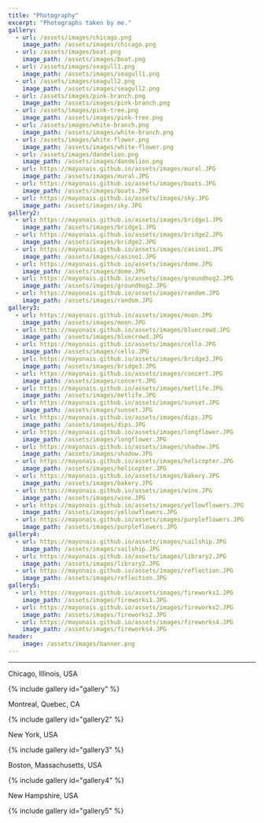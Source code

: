 ```yaml
---
title: "Photography"
excerpt: "Photographs taken by me."
gallery:
  - url: /assets/images/chicago.png
    image_path: /assets/images/chicago.png
  - url: /assets/images/boat.png
    image_path: /assets/images/boat.png
  - url: /assets/images/seagull1.png
    image_path: /assets/images/seagull1.png
  - url: /assets/images/seagull2.png
    image_path: /assets/images/seagull2.png
  - url: /assets/images/pink-branch.png
    image_path: /assets/images/pink-branch.png
  - url: /assets/images/pink-tree.png
    image_path: /assets/images/pink-tree.png
  - url: /assets/images/white-branch.png
    image_path: /assets/images/white-branch.png
  - url: /assets/images/white-flower.png
    image_path: /assets/images/white-flower.png
  - url: /assets/images/dandelion.png
    image_path: /assets/images/dandelion.png
  - url: https://mayonais.github.io/assets/images/mural.JPG
    image_path: /assets/images/mural.JPG
  - url: https://mayonais.github.io/assets/images/boats.JPG
    image_path: /assets/images/boats.JPG
  - url: https://mayonais.github.io/assets/images/sky.JPG
    image_path: /assets/images/sky.JPG
gallery2:
  - url: https://mayonais.github.io/assets/images/bridge1.JPG
    image_path: /assets/images/bridge1.JPG
  - url: https://mayonais.github.io/assets/images/bridge2.JPG
    image_path: /assets/images/bridge2.JPG
  - url: https://mayonais.github.io/assets/images/casino1.JPG
    image_path: /assets/images/casino1.JPG
  - url: https://mayonais.github.io/assets/images/dome.JPG
    image_path: /assets/images/dome.JPG
  - url: https://mayonais.github.io/assets/images/groundhog2.JPG
    image_path: /assets/images/groundhog2.JPG
  - url: https://mayonais.github.io/assets/images/random.JPG
    image_path: /assets/images/random.JPG
gallery3:
  - url: https://mayonais.github.io/assets/images/moon.JPG
    image_path: /assets/images/moon.JPG
  - url: https://mayonais.github.io/assets/images/bluecrowd.JPG
    image_path: /assets/images/bluecrowd.JPG
  - url: https://mayonais.github.io/assets/images/cello.JPG
    image_path: /assets/images/cello.JPG
  - url: https://mayonais.github.io/assets/images/bridge3.JPG
    image_path: /assets/images/bridge3.JPG
  - url: https://mayonais.github.io/assets/images/concert.JPG
    image_path: /assets/images/concert.JPG
  - url: https://mayonais.github.io/assets/images/metlife.JPG
    image_path: /assets/images/metlife.JPG
  - url: https://mayonais.github.io/assets/images/sunset.JPG
    image_path: /assets/images/sunset.JPG
  - url: https://mayonais.github.io/assets/images/dips.JPG
    image_path: /assets/images/dips.JPG
  - url: https://mayonais.github.io/assets/images/longflower.JPG
    image_path: /assets/images/longflower.JPG
  - url: https://mayonais.github.io/assets/images/shadow.JPG
    image_path: /assets/images/shadow.JPG
  - url: https://mayonais.github.io/assets/images/helicopter.JPG
    image_path: /assets/images/helicopter.JPG
  - url: https://mayonais.github.io/assets/images/bakery.JPG
    image_path: /assets/images/bakery.JPG
  - url: https://mayonais.github.io/assets/images/wine.JPG
    image_path: /assets/images/wine.JPG
  - url: https://mayonais.github.io/assets/images/yellowflowers.JPG
    image_path: /assets/images/yellowflowers.JPG
  - url: https://mayonais.github.io/assets/images/purpleflowers.JPG
    image_path: /assets/images/purpleflowers.JPG
gallery4:
  - url: https://mayonais.github.io/assets/images/sailship.JPG
    image_path: /assets/images/sailship.JPG
  - url: https://mayonais.github.io/assets/images/library2.JPG
    image_path: /assets/images/library2.JPG
  - url: https://mayonais.github.io/assets/images/reflection.JPG
    image_path: /assets/images/reflection.JPG
gallery5:
  - url: https://mayonais.github.io/assets/images/fireworks1.JPG
    image_path: /assets/images/fireworks1.JPG
  - url: https://mayonais.github.io/assets/images/fireworks2.JPG
    image_path: /assets/images/fireworks2.JPG
  - url: https://mayonais.github.io/assets/images/fireworks4.JPG
    image_path: /assets/images/fireworks4.JPG
header:
    image: /assets/images/banner.png
---
```

<hr>
<p><i class="fas fa-map-marker-alt"></i>  Chicago, Illinois, USA</p>
{% include gallery id="gallery" %}

<p><i class="fas fa-map-marker-alt"></i>  Montreal, Quebec, CA</p>
{% include gallery id="gallery2" %}

<p><i class="fas fa-map-marker-alt"></i>  New York, USA</p>
{% include gallery id="gallery3" %}

<p><i class="fas fa-map-marker-alt"></i>  Boston, Massachusetts, USA</p>
{% include gallery id="gallery4" %}

<p><i class="fas fa-map-marker-alt"></i>  New Hampshire, USA</p>
{% include gallery id="gallery5" %}